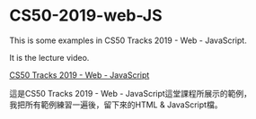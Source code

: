 # CS50-2019-web-JS
This is some examples in CS50 Tracks 2019 - Web - JavaScript.

It is the lecture video.

[CS50 Tracks 2019 - Web - JavaScript](https://www.youtube.com/watch?v=7NPcZSrcA5o&list=PLhQjrBD2T382xHP1dYqfF6kRqL7xBTQNJ)

這是CS50 Tracks 2019 - Web - JavaScript這堂課程所展示的範例，<br>
我把所有範例練習一遍後，留下來的HTML & JavaScript檔。
